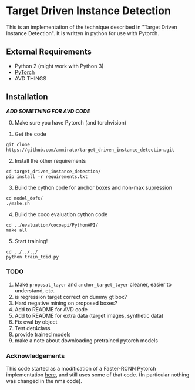 # Target Driven Instance Detection

This is an implementation of the technique described in "Target Driven Instance Detection". It is written in python for use with Pytorch. 


## External Requirements
* Python 2 (might work with Python 3)
* [PyTorch](http://pytorch.org/)
* AVD THINGS

## Installation
***ADD SOMETHING FOR AVD CODE***

0. Make sure you have Pytorch (and torchvision)

1. Get the code
```
git clone https://github.com/ammirato/target_driven_instance_detection.git
```

2. Install the other requirements
```
cd target_driven_instance_detection/
pip install -r requirements.txt
```

3. Build the cython code for anchor boxes and non-max supression
```
cd model_defs/
./make.sh
```

4. Build the coco evaluation cython code 
```
cd ../evaluation/cocoapi/PythonAPI/
make all
```

5. Start training!
```
cd ../../../
python train_tdid.py
```



### TODO
1. Make ```proposal_layer``` and  ```anchor_target_layer``` cleaner, easier to understand, etc. 
2. is regression target correct on dummy gt box?
3. Hard negative mining on proposed boxes?
4. Add to README for AVD code
5. Add to README for extra data (target images, synthetic data)
6. Fix eval by object
7. Test det4class
8. provide trained models
9. make a note about downloading pretrained pytorch models

### Acknowledgements
This code started as a modification of a Faster-RCNN Pytorch implementation [here](https://github.com/longcw/faster_rcnn_pytorch), and still uses some of that code. (In particular nothing was changed in the nms code).



